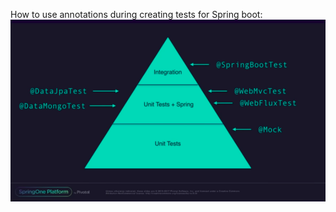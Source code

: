 How to use annotations during creating tests for Spring boot:
<img src="Screenshot from 2019-03-16 13-28-05.png"
     alt="icon"
     style="float: left; margin-right: 10px;" />
